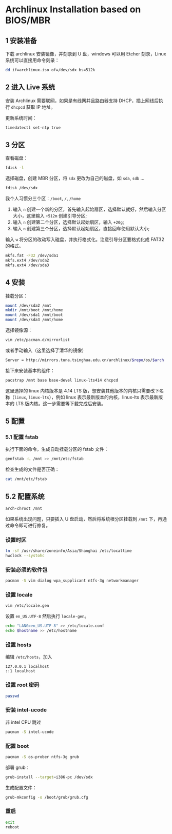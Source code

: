 # Archlinux Installation based on BIOS/MBR

## 1 安装准备

下载 archlinux 安装镜像，并刻录到 U 盘，windows 可以用 Etcher 刻录，Linux 系统可以直接用命令刻录：

```bash
dd if=archlinux.iso of=/dev/sdx bs=512k
```

## 2 进入 Live 系统

安装 Archlinux 需要联网，如果是有线网并且路由器支持 DHCP，插上网线后执行 `dhcpcd` 获取 IP 地址。

更新系统时间：

```bash
timedatectl set-ntp true
```

## 3 分区

查看磁盘：

```bash
fdisk -l
```

选择磁盘，创建 MBR 分区，将 `sdx` 更改为自己的磁盘，如 `sda`, `sdb` ...

```bash
fdisk /dev/sdx
```

我个人习惯分三个区：`/boot`, `/`, `/home`

1. 输入 `n` 创建一个新的分区，首先输入起始扇区，选择默认就好，然后输入分区大小，这里输入 `+512m` 创建引导分区;
2. 输入 `n` 创建第二个分区，选择默认起始扇区，输入 `+20g`;
3. 输入 `n` 创建第三个分区，选择默认起始扇区，直接回车使用默认大小;

输入 `w` 将分区的改动写入磁盘，并执行格式化。注意引导分区要格式化成 FAT32 的格式。

```bash
mkfs.fat -F32 /dev/sda1
mkfs.ext4 /dev/sda2
mkfs.ext4 /dev/sda3
```

## 4 安装

挂载分区：

```bash
mount /dev/sda2 /mnt
mkdir /mnt/boot /mnt/home
mount /dev/sda1 /mnt/boot
mount /dev/sda3 /mnt/home
```

选择镜像源：

```bash
vim /etc/pacman.d/mirrorlist
```

或者手动输入（这里选择了清华的镜像）

```bash
Server = http://mirrors.tuna.tsinghua.edu.cn/archlinux/$repo/os/$arch
```

接下来安装基本的组件：

```bash
pacstrap /mnt base base-devel linux-lts414 dhcpcd
```

这里选择的 linux 内核版本是 4.14 LTS 版，想安装其他版本的内核只需要改下名称（`linux`, `linux-lts`），例如 linux 表示最新版本的内核，linux-lts 表示最新版本的 LTS 版内核。这一步需要等下载完成后安装。

## 5 配置

### 5.1 配置 fstab

执行下面的命令，生成自动挂载分区的 fstab 文件：

```bash
genfstab -L /mnt >> /mnt/etc/fstab
```

检查生成的文件是否正确：

```bash
cat /mnt/etc/fstab
```

## 5.2 配置系统

```bash
arch-chroot /mnt
```

如果系统出现问题，只要插入 U 盘启动，然后将系统根分区挂载到 `/mnt` 下，再通过命令即可进行修复。

### 设置时区

```bash
ln -sf /usr/share/zoneinfo/Asia/Shanghai /etc/localtime
hwclock --systohc
```

### 安装必须的软件包

```bash
pacman -S vim dialog wpa_supplicant ntfs-3g networkmanager
```

### 设置 locale

```bash
vim /etc/locale.gen
```

设置 `en_US.UTF-8` 然后执行 `locale-gen`。

```bash
echo "LANG=en_US.UTF-8" >> /etc/locale.conf
echo $hostname >> /etc/hostname
```

### 设置 hosts

编辑 `/etc/hosts`，加入

```text
127.0.0.1 localhost
::1 localhost
```

### 设置 root 密码

```bash
passwd
```

### 安装 intel-ucode

非 intel CPU 跳过

```bash
pacman -S intel-ucode
```

### 配置 boot

```bash
pacman -S os-prober ntfs-3g grub
```

部署 grub：

```bash
grub-install --target=i386-pc /dev/sdx
```

生成配置文件：

```bash
grub-mkconfig -o /boot/grub/grub.cfg
```

### 重启

```bash
exit
reboot
```
